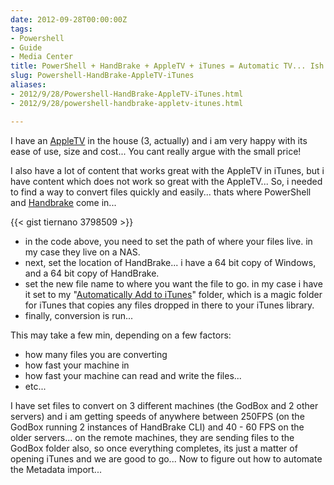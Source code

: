 ```yaml
---
date: 2012-09-28T00:00:00Z
tags:
- Powershell
- Guide
- Media Center
title: PowerShell + HandBrake + AppleTV + iTunes = Automatic TV... Ish...
slug: Powershell-HandBrake-AppleTV-iTunes
aliases:
- 2012/9/28/Powershell-HandBrake-AppleTV-iTunes.html
- 2012/9/28/powershell-handbrake-appletv-itunes.html

---
```

 
 

I have an [AppleTV][1] in the house (3, actually) and i am very happy with its ease of use, size and cost... You cant really argue with the small price! 

I also have a lot of content that works great with the AppleTV in iTunes, but i have content which does not work so great with the AppleTV... So, i needed to find a way to convert files quickly and easily... thats where PowerShell and [Handbrake][2] come in... 

{{< gist tiernano 3798509 >}}


* in the code above, you need to set the path of where your files live. in my case they live on a NAS.
* next, set the location of HandBrake... i have a 64 bit copy of Windows, and a 64 bit copy of HandBrake. 
* set the new file name to where you want the file to go. in my case i have it set to my "[Automatically Add to iTunes][3]" folder, which is a magic folder for iTunes that copies any files dropped in there to your iTunes library. 
* finally, conversion is run...

This may take a few min, depending on a few factors:

* how many files you are converting
* how fast your machine in
* how fast your machine can read and write the files...
* etc...

I have set files to convert on 3 different machines (the GodBox and 2 other servers) and i am getting speeds of anywhere between 250FPS (on the GodBox running 2 instances of HandBrake CLI) and 40 - 60 FPS on the older servers... on the remote machines, they are sending files to the GodBox folder also, so once everything completes, its just a matter of opening iTunes and we are good to go... Now to figure out how to automate the Metadata import... 



[1]:http://www.apple.com/appletv
[2]:http://handbrake.fr/
[3]:http://support.apple.com/kb/HT3832